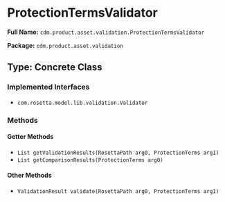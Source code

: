 # ProtectionTermsValidator

**Full Name:** `cdm.product.asset.validation.ProtectionTermsValidator`

**Package:** `cdm.product.asset.validation`

## Type: Concrete Class

### Implemented Interfaces

- `com.rosetta.model.lib.validation.Validator`

### Methods

#### Getter Methods

- `List getValidationResults(RosettaPath arg0, ProtectionTerms arg1)`
- `List getComparisonResults(ProtectionTerms arg0)`

#### Other Methods

- `ValidationResult validate(RosettaPath arg0, ProtectionTerms arg1)`

